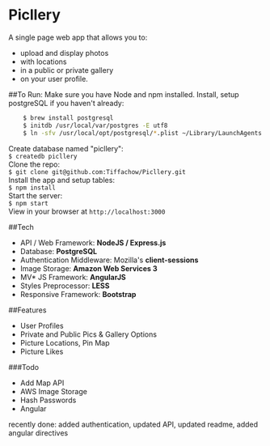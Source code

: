 # Picllery
A single page web app that allows you to: 
* upload and display photos 
* with locations 
* in a public or private gallery 
* on your user profile.

##To Run:
Make sure you have Node and npm installed.
Install, setup postgreSQL if you haven't already:
```sh
    $ brew install postgresql
    $ initdb /usr/local/var/postgres -E utf8
    $ ln -sfv /usr/local/opt/postgresql/*.plist ~/Library/LaunchAgents
```
Create database named "picllery":  
`$ createdb picllery`  
Clone the repo:  
`$ git clone git@github.com:Tiffachow/Picllery.git`  
Install the app and setup tables:  
`$ npm install`  
Start the server:  
`$ npm start`  
View in your browser at `http://localhost:3000`

##Tech
* API / Web Framework: **NodeJS / Express.js**
* Database: **PostgreSQL**
* Authentication Middleware: Mozilla's **client-sessions**
* Image Storage: **Amazon Web Services 3**
* MV\* JS Framework: **AngularJS**
* Styles Preprocessor: **LESS**
* Responsive Framework: **Bootstrap**

##Features
* User Profiles
* Private and Public Pics & Gallery Options
* Picture Locations, Pin Map
* Picture Likes

###Todo
* Add Map API
* AWS Image Storage
* Hash Passwords
* Angular 

recently done: added authentication, updated API, updated readme, added angular directives
